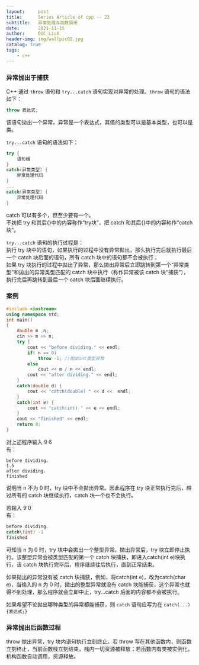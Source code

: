 ```yaml
---
layout:     post
title:      Series Article of cpp -- 23
subtitle:   异常处理与函数调用           
date:       2021-11-15
author:     OUC_LiuX
header-img: img/wallpic02.jpg
catalog: true
tags:     
    - c++   
---     
```


### 异常抛出于捕获       
C++ 通过 `throw` 语句和 `try...catch` 语句实现对异常的处理。`throw` 语句的语法如下：     
```c++      
throw 表达式;         
```      

该语句拋出一个异常。异常是一个表达式，其值的类型可以是基本类型，也可以是类。

`try...catch` 语句的语法如下：     
```c++
try {
    语句组
}
catch(异常类型) {
    异常处理代码
}
...
catch(异常类型) {
    异常处理代码
}
```     

catch 可以有多个，但至少要有一个。       
不妨把 try 和其后{}中的内容称作“try块”，把 catch 和其后{}中的内容称作“catch块”。         

`try...catch` 语句的执行过程是：        
执行 try 块中的语句，如果执行的过程中没有异常拋出，那么执行完后就执行最后一个 catch 块后面的语句，所有 catch 块中的语句都不会被执行；        
如果 try 块执行的过程中拋出了异常，那么拋出异常后立即跳转到第一个“异常类型”和拋出的异常类型匹配的 catch 块中执行（称作异常被该 catch 块“捕获”），执行完后再跳转到最后一个 catch 块后面继续执行。       

### 案例        
```c++       
#include <iostream>
using namespace std;
int main()
{
    double m ,n;
    cin >> m >> n;
    try {
        cout << "before dividing." << endl;
        if( n == 0)
            throw -1; //抛出int类型异常
        else
            cout << m / n << endl;
        cout << "after dividing." << endl;
    }
    catch(double d) {
        cout << "catch(double) " << d <<  endl;
    }
    catch(int e) {
        cout << "catch(int) " << e << endl;
    }
    cout << "finished" << endl;
    return 0;
}
```        
对上述程序输入 9 6         
有：       
```
before dividing.        
1.5        
after dividing.       
finished        
```
说明当 n 不为 0 时，try 块中不会拋出异常。因此程序在 try 块正常执行完后，越过所有的 catch 块继续执行，catch 块一个也不会执行。         

若输入 9 0          
有：        
```c++       
before dividing.
catch\(int) -1
finished
```
可知当 n 为 0 时，try 块中会拋出一个整型异常。拋出异常后，try 块立即停止执行。该整型异常会被类型匹配的第一个 catch 块捕获，即进入catch(int e)块执行，该 catch 块执行完毕后，程序继续往后执行，直到正常结束。         

如果拋出的异常没有被 catch 块捕获，例如，将catch(int e)，改为catch(char e)，当输入的 n 为 0 时，拋出的整型异常就没有 catch 块能捕获，这个异常也就得不到处理，那么程序就会立即中止，try...catch 后面的内容都不会被执行。          

如果希望不论拋出哪种类型的异常都能捕获，则 `catch` 语句应写为在 `catch(...){表达式;}`      


### 异常抛出后函数过程         
throw 抛出异常，try 块内语句执行立刻终止。若 throw 写在其他函数内，则函数立刻终止，当前函数栈立刻结束，栈内一切资源被释放；若函数内有类被实例化，析构函数自动调用，资源释放。         
